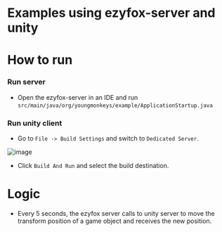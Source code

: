 # Examples using ezyfox-server and unity

# How to run

### Run server
- Open the ezyfox-server in an IDE and run `src/main/java/org/youngmonkeys/example/ApplicationStartup.java`

### Run unity client
- Go to `File -> Build Settings` and switch to `Dedicated Server`.

![image](https://github.com/vu-luong/ezyfox-server-unity-examples/assets/8142030/7e6d315e-0218-4b0b-9e92-7cd4705cd114)

- Click `Build And Run` and select the build destination.

# Logic
- Every 5 seconds, the ezyfox server calls to unity server to move the transform position of a game object and receives the new position.
